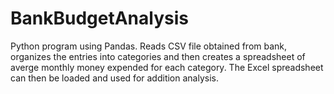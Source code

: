 # BankBudgetAnalysis
Python program using Pandas. Reads CSV file obtained from bank, organizes the entries into categories and then creates a spreadsheet of averge monthly money expended for each
category. The Excel spreadsheet can then be loaded and used for addition analysis.
